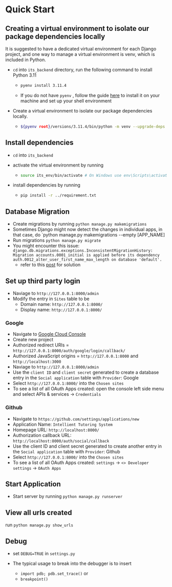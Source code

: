 # Quick Start

## Creating a virtual environment to isolate our package dependencies locally

It is suggested to have a dedicated virtual environment for each Django project, and one way to manage a virtual environment is venv, which is included in Python.

- `cd` into `its_backend` directory, run the following command to install Python 3.11

  - ```bash
    pyenv install 3.11.4
    ```

  - If you do not have `pyenv` , follow the guide [here](https://github.com/pyenv/pyenv#installation) to install it on your machine and set up your shell environment

- Create a virtual environment to isolate our package dependencies locally.

  - ```bash
    ${pyenv root}/versions/3.11.4/bin/python -m venv --upgrade-deps --copies its_env
    ```

## Install dependencies

- `cd` into `its_backend`
- activate the virtual environment by running

  - ```bash
    source its_env/bin/activate # On Windows use env\Scripts\activate
    ```

- install dependencies by running

  - ```bash
    pip install -r ../requirement.txt
    ```

## Database Migration

- Create migrations by running `python manage.py makemigrations`
- Sometimes Django might now detect the changes in individual apps, in that case, do `python manage.py makemigrations --empty [APP_NAME]
- Run migrations  `python manage.py migrate`
- You might encounter this issue: `django.db.migrations.exceptions.InconsistentMigrationHistory: Migration accounts.0001_initial is applied before its dependency auth.0012_alter_user_first_name_max_length on database 'default'.`
  - refer to this [post](https://stackoverflow.com/questions/65562875/migration-admin-0001-initial-is-applied-before-its-dependency-app-0001-initial-o) for solution

## Set up third party login

- Naviage to `http://127.0.0.1:8000/admin`
- Modify the entry in `Sites` table to be
  - Domain name: `http://127.0.0.1:8000/`
  - Display name: `http://127.0.0.1:8000/`

### Google

- Navigate to [Google Cloud Console](https://console.cloud.google.com)
- Create new project
- Authorized redirect URIs = `http://127.0.0.1:8000/auth/google/login/callback/`
- Authorized JavaScript origins = `http://127.0.0.1:8000` and `http://localhost:3000`
- Naviage to `http://127.0.0.1:8000/admin`
- Use the `client ID` and `client secret` generated to create a database entry in the `Social application` table with `Provider`: Google
- Select `http://127.0.0.1:8000/` into the `Chosen sites`
- To see a list of all OAuth Apps created: open the console left side menu and select APIs & services -> `Credentials`

### Github

- Navigate to `https://github.com/settings/applications/new`
- Application Name: `Intellient Tutoring System`
- Homepage URL: `http://localhost:8000/`
- Authorization callback URL: `http://localhost:8000/auth/social/callback`
- Use the client ID and client secret generated to create another entry in the `Social application` table with `Provider`: Github
- Select `http://127.0.0.1:8000/` into the `Chosen sites`
- To see a list of all OAuth Apps created: `settings` -> `<> Developer settings` -> `OAuth Apps`

## Start Application

- Start server by running `python manage.py runserver`

## View all urls created

run `python manage.py show_urls`

## Debug

- set `DEBUG=TRUE` in `settings.py`

- The typical usage to break into the debugger is to insert
  - `import pdb; pdb.set_trace()` or
  - `breakpoint()`
